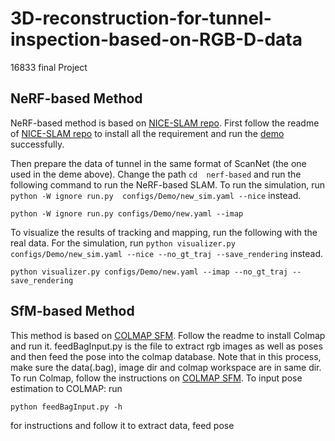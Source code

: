 # 3D-reconstruction-for-tunnel-inspection-based-on-RGB-D-data
16833 final Project


## NeRF-based Method
NeRF-based method is based on [NICE-SLAM repo](https://github.com/cvg/nice-slam). First follow the readme of [NICE-SLAM repo](https://github.com/cvg/nice-slam) to install all the requirement and run the [demo](https://github.com/cvg/nice-slam#demo) successfully.

Then prepare the data of tunnel in the same format of ScanNet (the one used in the deme above). Change the path `cd  nerf-based` and run the following command to run the NeRF-based SLAM. To run the simulation, run `python -W ignore run.py  configs/Demo/new_sim.yaml --nice` instead.

```
python -W ignore run.py configs/Demo/new.yaml --imap
```

To visualize the results of tracking and mapping, run the following with the real data. For the simulation, run `python visualizer.py configs/Demo/new_sim.yaml --nice --no_gt_traj --save_rendering` instead.

```
python visualizer.py configs/Demo/new.yaml --imap --no_gt_traj --save_rendering
```

## SfM-based Method
This method is based on [COLMAP SFM](https://colmap.github.io/). Follow the readme to install Colmap and run it. feedBagInput.py is the file to extract rgb images as well as poses and then feed the pose into the colmap database. Note that in this process, make sure the data(.bag), image dir and colmap workspace are in same dir.
To run Colmap, follow the instructions on [COLMAP SFM](https://colmap.github.io/).
To input pose estimation to COLMAP:
run
```
python feedBagInput.py -h 
```
for instructions and follow it to extract data, feed pose
